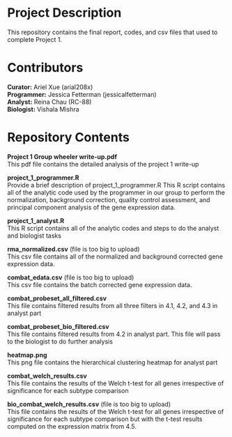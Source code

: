 # Project Description

This repository contains the final report, codes, and csv files that used to complete Project 1.

# Contributors

<strong>Curator:</strong> Ariel Xue (arial208x) <br>
<strong>Programmer:</strong> Jessica Fetterman (jessicalfetterman) <br>
<strong>Analyst:</strong> Reina Chau (RC-88) <br>
<strong>Biologist:</strong> Vishala Mishra <br>

# Repository Contents

<strong>Project 1 Group wheeler write-up.pdf</strong><br>
This pdf file contains the detailed analysis of the project 1 write-up

<strong>project_1_programmer.R</strong><br>
Provide a brief description of project_1_programmer.R
This R script contains all of the analytic code used by the programmer in our group to perform the normalization, background correction, quality control assessment, and principal component analysis of the gene expression data. 

<strong>project_1_analyst.R</strong><br>
This R script contains all of the analytic codes and steps to do the analyst and biologist tasks

<strong>rma_normalized.csv</strong> (file is too big to upload)<br>
This csv file contains all of the normalized and background corrected gene expression data.

<strong>combat_edata.csv</strong> (file is too big to upload)<br>
This csv file contains the batch corrected gene expression data.

<strong>combat_probeset_all_filtered.csv</strong><br>
This file contains filtered results from all three filters in 4.1, 4.2, and 4.3 in analyst part

<strong>combat_probeset_bio_filtered.csv</strong><br>
This file contains filtered results from 4.2 in analyst part. This file will pass to the biologist to do further analysis

<strong>heatmap.png</strong><br>
This png file contains the hierarchical clustering heatmap for analyst part

<strong>combat_welch_results.csv</strong><br>
This file contains the results of the Welch t-test for all genes irrespective of significance for each subtype comparison

<strong>bio_combat_welch_results.csv</strong> (file is too big to upload)<br>
This file contains the results of the Welch t-test for all genes irrespective of significance for each subtype comparison but with the t-test results computed on the expression matrix from 4.5.






